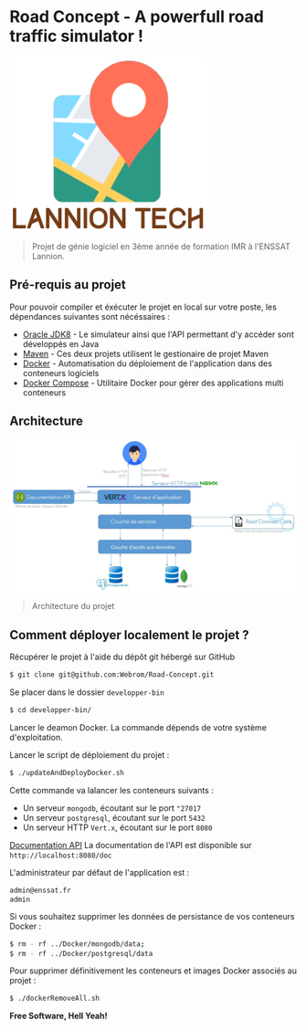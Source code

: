 # Road Concept - A powerfull road traffic simulator !
![Powered by LannionTech](./misc/LannionTech.png)

> Projet de génie logiciel en 3ème année de formation IMR à l'ENSSAT Lannion.

## Pré-requis au projet
Pour pouvoir compiler et éxécuter le projet en local sur votre poste, les dépendances suivantes sont nécéssaires :
* [Oracle JDK8] - Le simulateur ainsi que l'API permettant d'y accéder sont développés en Java
* [Maven] - Ces deux projets utilisent le gestionaire de projet Maven
* [Docker] - Automatisation du déploiement de l'application dans des conteneurs logiciels
* [Docker Compose] - Utilitaire Docker pour gérer des applications multi conteneurs

## Architecture
![Architecture](./misc/architecture.jpeg)

> Architecture du projet

## Comment déployer localement le projet ?

Récupérer le projet à l'aide du dépôt git hébergé sur GitHub
```sh
$ git clone git@github.com:Webrom/Road-Concept.git
```
Se placer dans le dossier ```developper-bin```
```sh
$ cd developper-bin/
```
Lancer le deamon Docker. La commande dépends de votre système d'exploitation.

Lancer le script de déploiement du projet :
```sh
$ ./updateAndDeployDocker.sh
```

Cette commande va lalancer les conteneurs suivants :
* Un serveur ```mongodb```, écoutant sur le port ```"27017```
* Un serveur ```postgresql```, écoutant sur le port ```5432```
* Un serveur HTTP ```Vert.x```, écoutant sur le port ```8080```
    
[Documentation API] La documentation de l'API est disponible sur ```http://localhost:8080/doc```

L'administrateur par défaut de l'application est :
```
admin@enssat.fr
admin
```

Si vous souhaitez supprimer les données de persistance de vos conteneurs Docker :
```sh
$ rm - rf ../Docker/mongodb/data;
$ rm - rf ../Docker/postgresql/data
```

Pour supprimer définitivement les conteneurs et images Docker associés au projet :
```sh
$ ./dockerRemoveAll.sh
```

**Free Software, Hell Yeah!**

[//]: # (These are reference links used in the body of this note and get stripped out when the markdown processor does its job. There is no need to format nicely because it shouldn't be seen. Thanks SO - http://stackoverflow.com/questions/4823468/store-comments-in-markdown-syntax)


   [Maven]: <https://maven.apache.org/>
   [Oracle JDK8]: <http://www.oracle.com/technetwork/java/javase/downloads/jdk8-downloads-2133151.html>
   [MongoDB]: <https://www.mongodb.com/>
   [Documentation API]: <http://localhost:8080/doc/>
   [Docker]: <https://www.docker.com/>
   [Docker Compose]: <https://docs.docker.com/compose/>
